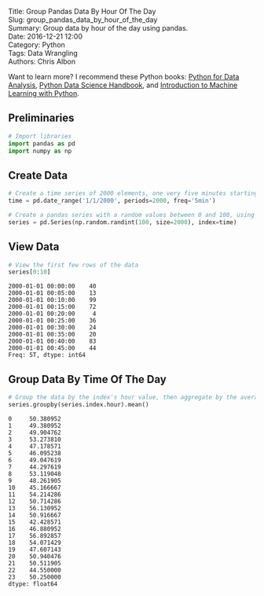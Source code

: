 Title: Group Pandas Data By Hour Of The Day  
Slug: group_pandas_data_by_hour_of_the_day  
Summary: Group data by hour of the day using pandas.  
Date: 2016-12-21 12:00  
Category: Python  
Tags: Data Wrangling  
Authors: Chris Albon  

Want to learn more? I recommend these Python books: [Python for Data Analysis](http://amzn.to/2ljV9wY), [Python Data Science Handbook](http://amzn.to/2m0mgMB), and [Introduction to Machine Learning with Python](http://amzn.to/2mjYiwK).

## Preliminaries


```python
# Import libraries
import pandas as pd
import numpy as np
```

## Create Data


```python
# Create a time series of 2000 elements, one very five minutes starting on 1/1/2000
time = pd.date_range('1/1/2000', periods=2000, freq='5min')

# Create a pandas series with a random values between 0 and 100, using 'time' as the index
series = pd.Series(np.random.randint(100, size=2000), index=time)
```

## View Data


```python
# View the first few rows of the data
series[0:10]
```




    2000-01-01 00:00:00    40
    2000-01-01 00:05:00    13
    2000-01-01 00:10:00    99
    2000-01-01 00:15:00    72
    2000-01-01 00:20:00     4
    2000-01-01 00:25:00    36
    2000-01-01 00:30:00    24
    2000-01-01 00:35:00    20
    2000-01-01 00:40:00    83
    2000-01-01 00:45:00    44
    Freq: 5T, dtype: int64



## Group Data By Time Of The Day


```python
# Group the data by the index's hour value, then aggregate by the average
series.groupby(series.index.hour).mean()
```




    0     50.380952
    1     49.380952
    2     49.904762
    3     53.273810
    4     47.178571
    5     46.095238
    6     49.047619
    7     44.297619
    8     53.119048
    9     48.261905
    10    45.166667
    11    54.214286
    12    50.714286
    13    56.130952
    14    50.916667
    15    42.428571
    16    46.880952
    17    56.892857
    18    54.071429
    19    47.607143
    20    50.940476
    21    50.511905
    22    44.550000
    23    50.250000
    dtype: float64
